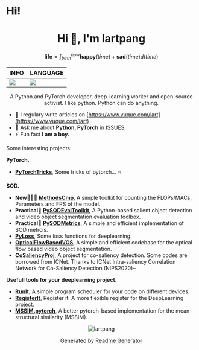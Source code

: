 # Hi!

<h1 align="center">Hi 👋, I'm lartpang</h1>

$$
\textbf{life} = \int_{birth}^{now} \mathbf{happy}(time) + \mathbf{sad}(time) d(time)
$$

| INFO                                                                                                            | LANGUAGE                                                                                    |
| --------------------------------------------------------------------------------------------------------------- | ------------------------------------------------------------------------------------------- |
| ![](https://github-readme-stats.vercel.app/api?username=lartpang&show_icons=true&theme=gruvbox&hide_title=true) | ![](https://github-readme-stats.vercel.app/api/top-langs/?username=lartpang&layout=compact) |

<p align="center">A Python and PyTorch developer, deep-learning worker and open-source activist. I like python. Python can do anything.</p>

- 📝 I regulary write articles on [https://www.yuque.com/lart](https://www.yuque.com/lart)
- 💬 Ask me about **Python, PyTorch** in [ISSUES](https://github.com/lartpang/lartpang/issues)
- ⚡ Fun fact **I am a boy.**

Some interesting projects:

**PyTorch.**
* [**PyTorchTricks**](https://github.com/lartpang/PyTorchTricks), Some tricks of pytorch… :star:

**SOD.**
* **New:rocket::rocket::rocket:** [**MethodsCmp**](https://github.com/lartpang/MethodsCmp), A simple toolkit for counting the FLOPs/MACs, Parameters and FPS of the model.
* **Practical:wrench:** [**PySODEvalToolkit**](https://github.com/lartpang/PySODEvalToolkit), A Python-based salient object detection and video object segmentation evaluation toolbox.
* **Practical:wrench:** [**PySODMetrics**](https://github.com/lartpang/PySODMetrics), A simple and efficient implementation of SOD metrcis.
* [**PyLoss**](https://github.com/lartpang/PyLoss), Some loss functions for deeplearning.
* [**OpticalFlowBasedVOS**](https://github.com/lartpang/OpticalFlowBasedVOS), A simple and efficient codebase for the optical flow based video object segmentation.
* [**CoSaliencyProj**](https://github.com/lartpang/CoSaliencyProj), A project for co-saliency detection. Some codes are borrowed from ICNet. Thanks to ICNet Intra-saliency Correlation Network for Co-Saliency Detection (NIPS2020)~

**Usefull tools for your deeplearning project.**
* [**RunIt**](https://github.com/lartpang/RunIt), A simple program scheduler for your code on different devices.
* [**RegisterIt**](https://github.com/lartpang/RegisterIt), Register it: A more flexible register for the DeepLearning project.
* [**MSSIM.pytorch**](https://github.com/lartpang/MSSIM.pytorch), A better pytorch-based implementation for the mean structural similarity (MSSIM).

<p align="center"><img src="https://komarev.com/ghpvc/?username=lartpang" alt="lartpang" /></p>
<p align="center">Generated by <a href="https://rahuldkjain.github.io/gh-profile-readme-generator/" alt="generator">Readme Generator</a></p>
